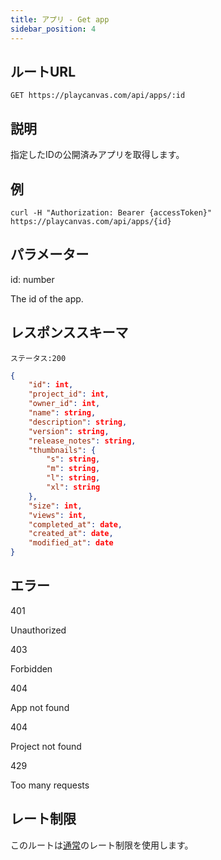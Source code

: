 ```yaml
---
title: アプリ - Get app
sidebar_position: 4
---
```


## ルートURL

```none
GET https://playcanvas.com/api/apps/:id
```

## 説明

指定したIDの公開済みアプリを取得します。

## 例

```none
curl -H "Authorization: Bearer {accessToken}" https://playcanvas.com/api/apps/{id}
```

## パラメーター

<div class="params">
<div class="parameter"><span class="param">id: number</span><p>The id of the app.</p></div>
</div>

## レスポンススキーマ

```none
ステータス:200
```

```json
{
    "id": int,
    "project_id": int,
    "owner_id": int,
    "name": string,
    "description": string,
    "version": string,
    "release_notes": string,
    "thumbnails": {
        "s": string,
        "m": string,
        "l": string,
        "xl": string
    },
    "size": int,
    "views": int,
    "completed_at": date,
    "created_at": date,
    "modified_at": date
}
```

## エラー

<div class="params">
<div class="parameter"><span class="param">401</span><p>Unauthorized</p></div>
<div class="parameter"><span class="param">403</span><p>Forbidden</p></div>
<div class="parameter"><span class="param">404</span><p>App not found</p></div>
<div class="parameter"><span class="param">404</span><p>Project not found</p></div>
<div class="parameter"><span class="param">429</span><p>Too many requests</p></div>
</div>

## レート制限

このルートは[通常][1]のレート制限を使用します。

[1]: /user-manual/api#rate-limiting
